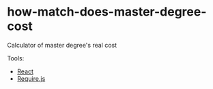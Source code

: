 how-match-does-master-degree-cost
=================================

Calculator of master degree's real cost

Tools:
- [React](http://facebook.github.io/react)
- [Require.js](http://requirejs.org/)
